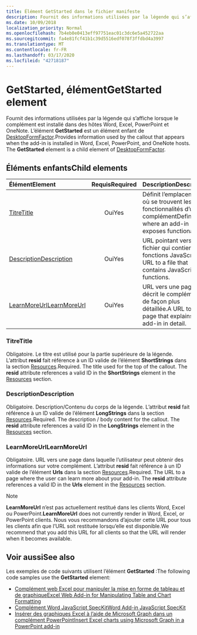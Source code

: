 ```yaml
---
title: Élément GetStarted dans le fichier manifeste
description: Fournit des informations utilisées par la légende qui s’affiche lorsque le complément est installé dans des hôtes Word, Excel, PowerPoint et OneNote.
ms.date: 10/09/2018
localization_priority: Normal
ms.openlocfilehash: 7b4eb0e0413eff97751eac01c3dc6e5a452722aa
ms.sourcegitcommit: fa4e81fcf41b1c39d5516edf078f3ffdbd4a3997
ms.translationtype: MT
ms.contentlocale: fr-FR
ms.lasthandoff: 03/17/2020
ms.locfileid: "42718187"
---
```

# <a name="getstarted-element"></a><span data-ttu-id="55055-103">GetStarted, élément</span><span class="sxs-lookup"><span data-stu-id="55055-103">GetStarted element</span></span>

<span data-ttu-id="55055-p101">Fournit des informations utilisées par la légende qui s’affiche lorsque le complément est installé dans des hôtes Word, Excel, PowerPoint et OneNote. L’élément **GetStarted** est un élément enfant de [DesktopFormFactor](desktopformfactor.md).</span><span class="sxs-lookup"><span data-stu-id="55055-p101">Provides information used by the callout that appears when the add-in is installed in Word, Excel, PowerPoint, and OneNote hosts. The **GetStarted** element is a child element of [DesktopFormFactor](desktopformfactor.md).</span></span>

## <a name="child-elements"></a><span data-ttu-id="55055-106">Éléments enfants</span><span class="sxs-lookup"><span data-stu-id="55055-106">Child elements</span></span>

| <span data-ttu-id="55055-107">Élément</span><span class="sxs-lookup"><span data-stu-id="55055-107">Element</span></span>                       | <span data-ttu-id="55055-108">Requis</span><span class="sxs-lookup"><span data-stu-id="55055-108">Required</span></span> | <span data-ttu-id="55055-109">Description</span><span class="sxs-lookup"><span data-stu-id="55055-109">Description</span></span>                                        |
|:------------------------------|:--------:|:---------------------------------------------------|
| [<span data-ttu-id="55055-110">Titre</span><span class="sxs-lookup"><span data-stu-id="55055-110">Title</span></span>](#title)               | <span data-ttu-id="55055-111">Oui</span><span class="sxs-lookup"><span data-stu-id="55055-111">Yes</span></span>      | <span data-ttu-id="55055-112">Définit l’emplacement où se trouvent les fonctionnalités d’un complément</span><span class="sxs-lookup"><span data-stu-id="55055-112">Defines where an add-in exposes functionality.</span></span>     |
| [<span data-ttu-id="55055-113">Description</span><span class="sxs-lookup"><span data-stu-id="55055-113">Description</span></span>](#description)   | <span data-ttu-id="55055-114">Oui</span><span class="sxs-lookup"><span data-stu-id="55055-114">Yes</span></span>      | <span data-ttu-id="55055-115">URL pointant vers un fichier qui contient les fonctions JavaScript.</span><span class="sxs-lookup"><span data-stu-id="55055-115">A URL to a file that contains JavaScript functions.</span></span>|
| [<span data-ttu-id="55055-116">LearnMoreUrl</span><span class="sxs-lookup"><span data-stu-id="55055-116">LearnMoreUrl</span></span>](#learnmoreurl) | <span data-ttu-id="55055-117">Oui</span><span class="sxs-lookup"><span data-stu-id="55055-117">Yes</span></span>       | <span data-ttu-id="55055-118">URL vers une page qui décrit le complément de façon plus détaillée.</span><span class="sxs-lookup"><span data-stu-id="55055-118">A URL to a page that explains the add-in in detail.</span></span>   |

### <a name="title"></a><span data-ttu-id="55055-119">Titre</span><span class="sxs-lookup"><span data-stu-id="55055-119">Title</span></span> 

<span data-ttu-id="55055-p102">Obligatoire. Le titre est utilisé pour la partie supérieure de la légende. L’attribut **resid** fait référence à un ID valide de l’élément **ShortStrings** dans la section [Resources](resources.md).</span><span class="sxs-lookup"><span data-stu-id="55055-p102">Required. The title used for the top of the callout. The **resid** attribute references a valid ID in the **ShortStrings** element in the [Resources](resources.md) section.</span></span>

### <a name="description"></a><span data-ttu-id="55055-123">Description</span><span class="sxs-lookup"><span data-stu-id="55055-123">Description</span></span>

<span data-ttu-id="55055-p103">Obligatoire. Description/Contenu du corps de la légende. L’attribut **resid** fait référence à un ID valide de l’élément **LongStrings** dans la section [Resources](resources.md).</span><span class="sxs-lookup"><span data-stu-id="55055-p103">Required. The description / body content for the callout. The **resid** attribute references a valid ID in the **LongStrings** element in the [Resources](resources.md) section.</span></span>

### <a name="learnmoreurl"></a><span data-ttu-id="55055-127">LearnMoreUrl</span><span class="sxs-lookup"><span data-stu-id="55055-127">LearnMoreUrl</span></span>

<span data-ttu-id="55055-p104">Obligatoire. URL vers une page dans laquelle l’utilisateur peut obtenir des informations sur votre complément. L’attribut **resid** fait référence à un ID valide de l’élément **Urls** dans la section [Resources](resources.md).</span><span class="sxs-lookup"><span data-stu-id="55055-p104">Required. The URL to a page where the user can learn more about your add-in. The **resid** attribute references a valid ID in the **Urls** element in the [Resources](resources.md) section.</span></span>

> [!NOTE]
> <span data-ttu-id="55055-131">**LearnMoreUrl** n’est pas actuellement restitué dans les clients Word, Excel ou PowerPoint.</span><span class="sxs-lookup"><span data-stu-id="55055-131">**LearnMoreUrl** does not currently render in Word, Excel, or PowerPoint clients.</span></span> <span data-ttu-id="55055-132">Nous vous recommandons d’ajouter cette URL pour tous les clients afin que l’URL soit restituée lorsqu’elle est disponible.</span><span class="sxs-lookup"><span data-stu-id="55055-132">We recommend that you add this URL for all clients so that the URL will render when it becomes available.</span></span> 

## <a name="see-also"></a><span data-ttu-id="55055-133">Voir aussi</span><span class="sxs-lookup"><span data-stu-id="55055-133">See also</span></span>

<span data-ttu-id="55055-134">Les exemples de code suivants utilisent l’élément **GetStarted** :</span><span class="sxs-lookup"><span data-stu-id="55055-134">The following code samples use the **GetStarted** element:</span></span>

* [<span data-ttu-id="55055-135">Complément web Excel pour manipuler la mise en forme de tableau et de graphique</span><span class="sxs-lookup"><span data-stu-id="55055-135">Excel Web Add-in for Manipulating Table and Chart Formatting</span></span>](https://github.com/OfficeDev/Excel-Add-in-JavaScript-SalesTracker)
* [<span data-ttu-id="55055-136">Complément Word JavaScript SpecKit</span><span class="sxs-lookup"><span data-stu-id="55055-136">Word Add-in JavaScript SpecKit</span></span>](https://github.com/OfficeDev/Word-Add-in-JS-SpecKit)
* [<span data-ttu-id="55055-137">Insérer des graphiques Excel à l’aide de Microsoft Graph dans un complément PowerPoint</span><span class="sxs-lookup"><span data-stu-id="55055-137">Insert Excel charts using Microsoft Graph in a PowerPoint add-in</span></span>](https://github.com/OfficeDev/PowerPoint-Add-in-Microsoft-Graph-ASPNET-InsertChart)
